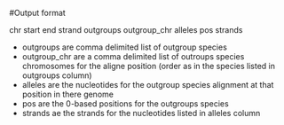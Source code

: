 #Output format


chr    start	end	strand	outgroups	outgroup_chr	alleles	pos	strands
	

- outgroups are comma delimited list of outgroup species
- outgroup_chr are a comma delimited list of outroups species chromosomes for the aligne position (order as in the species listed in outgroups column)
- alleles are the nucleotides for the outgroup species alignment at that position in there genome
- pos are the 0-based positions for the outgroups species 
- strands ae the strands for the nucleotides listed in alleles column

